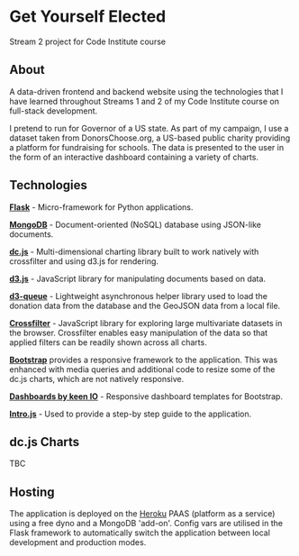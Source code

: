# Get Yourself Elected

Stream 2 project for Code Institute course 

## About
A data-driven frontend and backend website using the technologies that I have learned throughout Streams 1 and 2 of my Code Institute course on full-stack development.

I pretend to run for Governor of a US state. As part of my campaign, I use a dataset taken from DonorsChoose.org, a US-based public charity providing a platform for fundraising for schools. The data is presented to the user in the form of an interactive dashboard containing a variety of charts. 

## Technologies
**[Flask](http://flask.pocoo.org/)** - Micro-framework for Python applications.

**[MongoDB](https://www.mongodb.com/)** - Document-oriented (NoSQL) database using JSON-like documents.

**[dc.js](https://github.com/dc-js/dc.js/wiki)** - Multi-dimensional charting library built to work natively with crossfilter and using d3.js for rendering.

**[d3.js](https://d3js.org/)** - JavaScript library for manipulating documents based on data.

**[d3-queue](https://github.com/d3/d3-queue)** - Lightweight asynchronous helper library used to load the donation data from the database and the GeoJSON data from a local file.

**[Crossfilter](https://square.github.io/crossfilter/)** - JavaScript library for exploring large multivariate datasets in the browser. Crossfilter enables easy manipulation of the data so that applied filters can be readily shown across all charts.

**[Bootstrap](http://getbootstrap.com/)** provides a responsive framework to the application. This was enhanced with media queries and additional code to resize some of the dc.js charts, which are not natively responsive.

**[Dashboards by keen IO](https://keen.github.io/dashboards/)** - Responsive dashboard templates for Bootstrap.

**[Intro.js](http://introjs.com/)** - Used to provide a step-by step guide to the application.

## dc.js Charts
TBC

## Hosting
The application is deployed on the [Heroku](https://.heroku.com) PAAS (platform as a service) using a free dyno and a MongoDB 'add-on'. Config vars are utilised in the Flask framework to automatically switch the application between local development and production modes.
